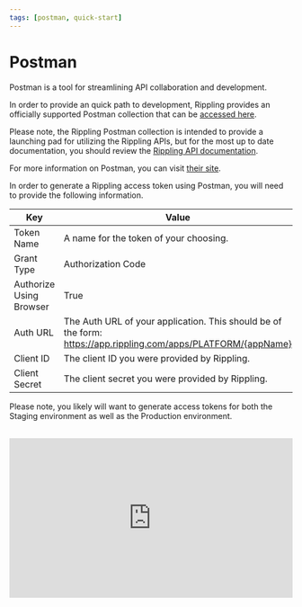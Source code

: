 ```yaml
---
tags: [postman, quick-start]
---
```


# Postman

Postman is a tool for streamlining API collaboration and development.

In order to provide an quick path to development, Rippling provides an officially supported Postman collection that can be [accessed here](https://documenter.getpostman.com/view/11475460/T1LQhS1V?version=latest).

Please note, the Rippling Postman collection is intended to provide a launching pad for utilizing the Rippling APIs, but for the most up to date documentation, you should review the [Rippling API documentation](https://rippling.stoplight.io/docs/rippling-api/RipplingOpenAPI.v1.yaml).

For more information on Postman, you can visit [their site](https://www.postman.com/).

In order to generate a Rippling access token using Postman, you will need to provide the following information.

| Key                     | Value                                                                                                            |
| ----------------------- | ---------------------------------------------------------------------------------------------------------------- |
| Token Name              | A name for the token of your choosing.                                                                           |
| Grant Type              | Authorization Code                                                                                               |
| Authorize Using Browser | True                                                                                                             |
| Auth URL                | The Auth URL of your application. This should be of the form: <https://app.rippling.com/apps/PLATFORM/{appName}> |
| Client ID               | The client ID you were provided by Rippling.                                                                     |
| Client Secret           | The client secret you were provided by Rippling.                                                                 |

Please note, you likely will want to generate access tokens for both the Staging environment as well as the Production environment.

<br />

<div style="position: relative; padding-bottom: 56.25%; height: 0;"><iframe src="https://www.loom.com/embed/6af93506e2c34ca983ca60d65f196f8b" frameborder="0" webkitallowfullscreen mozallowfullscreen allowfullscreen style="position: absolute; top: 0; left: 0; width: 100%; height: 100%;"></iframe></div>
